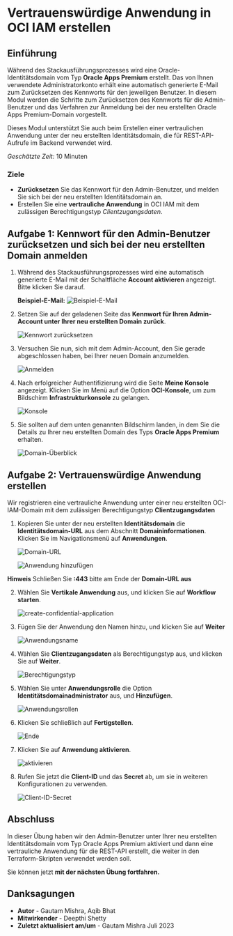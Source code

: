 # Vertrauenswürdige Anwendung in OCI IAM erstellen

## Einführung

Während des Stackausführungsprozesses wird eine Oracle-Identitätsdomain vom Typ **Oracle Apps Premium** erstellt. Das von Ihnen verwendete Administratorkonto erhält eine automatisch generierte E-Mail zum Zurücksetzen des Kennworts für den jeweiligen Benutzer. In diesem Modul werden die Schritte zum Zurücksetzen des Kennworts für die Admin-Benutzer und das Verfahren zur Anmeldung bei der neu erstellten Oracle Apps Premium-Domain vorgestellt.

Dieses Modul unterstützt Sie auch beim Erstellen einer vertraulichen Anwendung unter der neu erstellten Identitätsdomain, die für REST-API-Aufrufe im Backend verwendet wird.

_Geschätzte Zeit:_ 10 Minuten

### Ziele

*   **Zurücksetzen** Sie das Kennwort für den Admin-Benutzer, und melden Sie sich bei der neu erstellten Identitätsdomain an.
*   Erstellen Sie eine **vertrauliche Anwendung** in OCI IAM mit dem zulässigen Berechtigungstyp _Clientzugangsdaten_.

## Aufgabe 1: Kennwort für den Admin-Benutzer zurücksetzen und sich bei der neu erstellten Domain anmelden

1.  Während des Stackausführungsprozesses wird eine automatisch generierte E-Mail mit der Schaltfläche **Account aktivieren** angezeigt. Bitte klicken Sie darauf.
    
    **Beispiel-E-Mail:** ![Beispiel-E-Mail](./images/sample-email.jpg "Beispiel-E-Mail")
    
2.  Setzen Sie auf der geladenen Seite das **Kennwort für Ihren Admin-Account unter Ihrer neu erstellten Domain zurück**.
    
    ![Kennwort zurücksetzen](./images/password-reset.jpg "Kennwort zurücksetzen")
    
3.  Versuchen Sie nun, sich mit dem Admin-Account, den Sie gerade abgeschlossen haben, bei Ihrer neuen Domain anzumelden.
    
    ![Anmelden](./images/sign-in.jpg "Anmelden")
    
4.  Nach erfolgreicher Authentifizierung wird die Seite **Meine Konsole** angezeigt. Klicken Sie im Menü auf die Option **OCI-Konsole**, um zum Bildschirm **Infrastrukturkonsole** zu gelangen.
    
    ![Konsole](./images/myconsole.jpg "Konsole")
    
5.  Sie sollten auf dem unten genannten Bildschirm landen, in dem Sie die Details zu Ihrer neu erstellten Domain des Typs **Oracle Apps Premium** erhalten.
    
    ![Domain-Überblick](./images/domain-overview.jpg "Domain-Überblick")
    

## Aufgabe 2: Vertrauenswürdige Anwendung erstellen

Wir registrieren eine vertrauliche Anwendung unter einer neu erstellten OCI-IAM-Domain mit dem zulässigen Berechtigungstyp **Clientzugangsdaten**

1.  Kopieren Sie unter der neu erstellten **Identitätsdomain** die **Identitätsdomain-URL** aus dem Abschnitt **Domaininformationen**. Klicken Sie im Navigationsmenü auf **Anwendungen**.
    
    ![Domain-URL](./images/domain-url.jpg "Domain-URL")
    
    ![Anwendung hinzufügen](./images/add-application.jpg "Anwendung hinzufügen")
    

**Hinweis** Schließen Sie **:443** bitte am Ende der **Domain-URL aus**

2.  Wählen Sie **Vertikale Anwendung** aus, und klicken Sie auf **Workflow starten**.
    
    ![create-confidential-application](./images/create-confidential-application.jpg "create-confidential-application")
    
3.  Fügen Sie der Anwendung den Namen hinzu, und klicken Sie auf **Weiter**
    
    ![Anwendungsname](./images/app-name.jpg "Anwendungsname")
    
4.  Wählen Sie **Clientzugangsdaten** als Berechtigungstyp aus, und klicken Sie auf **Weiter**.
    
    ![Berechtigungstyp](./images/grant-type.jpg "Berechtigungstyp")
    
5.  Wählen Sie unter **Anwendungsrolle** die Option **Identitätsdomainadministrator** aus, und **Hinzufügen**.
    
    ![Anwendungsrollen](./images/app-roles.jpg "Anwendungsrollen")
    
6.  Klicken Sie schließlich auf **Fertigstellen**.
    
    ![Ende](./images/finish.jpg "Ende")
    
7.  Klicken Sie auf **Anwendung aktivieren**.
    
    ![aktivieren](./images/activate.jpg "aktivieren")
    
8.  Rufen Sie jetzt die **Client-ID** und das **Secret** ab, um sie in weiteren Konfigurationen zu verwenden.
    
    ![Client-ID-Secret](./images/client-id-secret.jpg "Client-ID-Secret")
    

## Abschluss

In dieser Übung haben wir den Admin-Benutzer unter Ihrer neu erstellten Identitätsdomain vom Typ Oracle Apps Premium aktiviert und dann eine vertrauliche Anwendung für die REST-API erstellt, die weiter in den Terraform-Skripten verwendet werden soll.

Sie können jetzt **mit der nächsten Übung fortfahren.**

## Danksagungen

*   **Autor** - Gautam Mishra, Aqib Bhat
*   **Mitwirkender** - Deepthi Shetty
*   **Zuletzt aktualisiert am/um** - Gautam Mishra Juli 2023